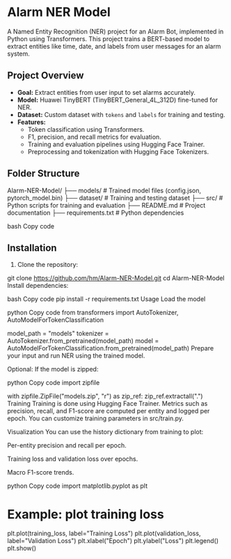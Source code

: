 # Alarm NER Model

A Named Entity Recognition (NER) project for an Alarm Bot, implemented in Python using Transformers. This project trains a BERT-based model to extract entities like time, date, and labels from user messages for an alarm system.

## Project Overview

- **Goal:** Extract entities from user input to set alarms accurately.
- **Model:** Huawei TinyBERT (TinyBERT_General_4L_312D) fine-tuned for NER.
- **Dataset:** Custom dataset with `tokens` and `labels` for training and testing.
- **Features:**
  - Token classification using Transformers.
  - F1, precision, and recall metrics for evaluation.
  - Training and evaluation pipelines using Hugging Face Trainer.
  - Preprocessing and tokenization with Hugging Face Tokenizers.

## Folder Structure

Alarm-NER-Model/
├── models/ # Trained model files (config.json, pytorch_model.bin)
├── dataset/ # Training and testing dataset
├── src/ # Python scripts for training and evaluation
├── README.md # Project documentation
├── requirements.txt # Python dependencies

bash
Copy code

## Installation

1. Clone the repository:

git clone https://github.com/hm/Alarm-NER-Model.git
cd Alarm-NER-Model
Install dependencies:

bash
Copy code
pip install -r requirements.txt
Usage
Load the model

python
Copy code
from transformers import AutoTokenizer, AutoModelForTokenClassification

model_path = "models"
tokenizer = AutoTokenizer.from_pretrained(model_path)
model = AutoModelForTokenClassification.from_pretrained(model_path)
Prepare your input and run NER using the trained model.

Optional: If the model is zipped:

python
Copy code
import zipfile

with zipfile.ZipFile("models.zip", "r") as zip_ref:
    zip_ref.extractall(".")
Training
Training is done using Hugging Face Trainer. Metrics such as precision, recall, and F1-score are computed per entity and logged per epoch. You can customize training parameters in src/train.py.

Visualization
You can use the history dictionary from training to plot:

Per-entity precision and recall per epoch.

Training loss and validation loss over epochs.

Macro F1-score trends.

python
Copy code
import matplotlib.pyplot as plt

# Example: plot training loss
plt.plot(training_loss, label="Training Loss")
plt.plot(validation_loss, label="Validation Loss")
plt.xlabel("Epoch")
plt.ylabel("Loss")
plt.legend()
plt.show()
